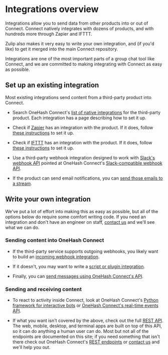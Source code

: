 # Integrations overview

Integrations allow you to send data from other products into or out of
Connect. Connect natively integrates with dozens of products, and with hundreds
more through Zapier and IFTTT.

Zulip also makes it very easy to write your own integration, and (if you'd
like) to get it merged into the main Connect repository.

Integrations are one of the most important parts of a group chat tool like
Connect, and we are committed to making integrating with Connect as easy as
possible.

## Set up an existing integration

Most existing integrations send content from a third-party product into
Connect.

* Search OneHash Connect's [list of native integrations](/integrations/) for the
  third-party product. Each integration has a page describing how to set it
  up.

* Check if [Zapier](https://zapier.com/apps) has an integration with the
  product. If it does, follow [these instructions](/integrations/doc/zapier)
  to set it up.

* Check if [IFTTT](https://ifttt.com/search) has an integration with the
  product. If it does, follow [these instructions](/integrations/doc/ifttt)
  to set it up.

* Use a third-party webhook integration designed to work with
  [Slack's webhook API](https://api.slack.com/messaging/webhooks)
  pointed at OneHash Connect's
  [Slack-compatible webhook API](/integrations/slack/slack_incoming).

* If the product can send email notifications, you can
  [send those emails to a stream](/help/message-a-stream-by-email).

## Write your own integration

We've put a lot of effort into making this as easy as possible, but
all of the options below do require some comfort writing code. If you
need an integration and don't have an engineer on staff, [contact
us](/help/contact-support) and we'll see what we can do.

### Sending content into OneHash Connect

* If the third-party service supports outgoing webhooks, you likely want to
  build an [incoming webhook integration](/api/incoming-webhooks-overview).

* If it doesn't, you may want to write a
  [script or plugin integration](/api/non-webhook-integrations).

* Finally, you can
  [send messages using OneHash Connect's API](/api/send-message).

### Sending and receiving content

* To react to activity inside Connect, look at OneHash Connect's
  [Python framework for interactive bots](/api/running-bots) or
  [OneHash Connect's real-time events API](/api/get-events).

* If what you want isn't covered by the above, check out the full
  [REST API](/api/rest). The web, mobile, desktop, and terminal apps are
  built on top of this API, so it can do anything a human user can do. Most
  but not all of the endpoints are documented on this site; if you need
  something that isn't there check out OneHash Connect's
  [REST endpoints](https://github.com/zulip/zulip/blob/main/zproject/urls.py)
  or [contact us](/help/contact-support) and we'll help you out.

